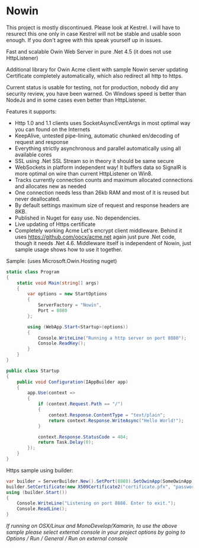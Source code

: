 Nowin
=====

This project is mostly discontinued. Please look at Kestrel. I will have to resurect this one only in case Kestrel will not be stable and usable soon enough. If you don't agree with this speak yourself up in issues.

Fast and scalable Owin Web Server in pure .Net 4.5 (it does not use HttpListener)

Additional library for Owin Acme client with sample Nowin server updating Certificate completely automatically, which also redirect all http to https.  

Current status is usable for testing, not for production, nobody did any security review, you have been warned. On Windows speed is better than NodeJs and in some cases even better than HttpListener.

Features it supports:
- Http 1.0 and 1.1 clients uses SocketAsyncEventArgs in most optimal way you can found on the Internets
- KeepAlive, untested pipe-lining, automatic chunked en/decoding of request and response
- Everything strictly asynchronous and parallel automatically using all available cores
- SSL using .Net SSL Stream so in theory it should be same secure
- WebSockets in platform independent way! It buffers data so SignalR is more optimal on wire than current HttpListener on Win8.
- Tracks currently connection counts and maximum allocated connections and allocates new as needed
- One connection needs less than 26kb RAM and most of it is reused but never deallocated.
- By default settings maximum size of request and response headers are 8KB.
- Published in Nuget for easy use. No dependencies.
- Live updating of Https certificate
- Completely working Acme Let's encrypt client middleware. Behind it uses https://github.com/oocx/acme.net again just pure .Net code, though it needs .Net 4.6. Middleware itself is independent of Nowin, just sample usage shows how to use it together.

Sample: (uses Microsoft.Owin.Hosting nuget)

```csharp
static class Program
{
    static void Main(string[] args)
    {
        var options = new StartOptions
        {
            ServerFactory = "Nowin",
            Port = 8080
        };

        using (WebApp.Start<Startup>(options))
        {
            Console.WriteLine("Running a http server on port 8080");
            Console.ReadKey();
        }
    }
}

public class Startup
{
    public void Configuration(IAppBuilder app)
    {
        app.Use(context =>
        {
            if (context.Request.Path == "/")
            {
                context.Response.ContentType = "text/plain";
                return context.Response.WriteAsync("Hello World!");
            }

            context.Response.StatusCode = 404;
            return Task.Delay(0);
        });
    }
}
```

Https sample using builder:

```csharp
var builder = ServerBuilder.New().SetPort(8888).SetOwinApp(SomeOwinApp);
builder.SetCertificate(new X509Certificate2("certificate.pfx", "password"));
using (builder.Start())
{
    Console.WriteLine("Listening on port 8888. Enter to exit.");
    Console.ReadLine();
}
```

*If running on OSX/Linux and MonoDevelop/Xamarin, to use the above sample please select external console in your project options by going to Options / Run / General / Run on external console*
